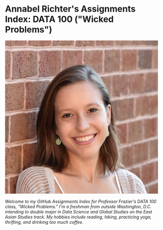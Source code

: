 # Annabel Richter's Assignments Index: DATA 100 ("Wicked Problems")

 ![headshot](annabel-richter-headshot.jpg)

*Welcome to my GitHub Assignments Index for Professor Frazier's DATA 100 class, "Wicked Problems." I'm a freshman from outside Washington, D.C. intending to double major in Data Science and Global Studies on the East Asian Studies track. My hobbies include reading, hiking, practicing yoga, thrifting, and drinking too much coffee.* 

